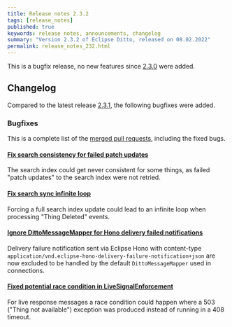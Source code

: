 ```yaml
---
title: Release notes 2.3.2
tags: [release_notes]
published: true
keywords: release notes, announcements, changelog
summary: "Version 2.3.2 of Eclipse Ditto, released on 08.02.2022"
permalink: release_notes_232.html
---
```


This is a bugfix release, no new features since [2.3.0](release_notes_230.html) were added.

## Changelog

Compared to the latest release [2.3.1](release_notes_231.html), the following bugfixes were added.

### Bugfixes

This is a complete list of the
[merged pull requests](https://github.com/eclipse-ditto/ditto/pulls?q=is%3Apr+milestone%3A2.3.2), including the fixed bugs.

#### [Fix search consistency for failed patch updates](https://github.com/eclipse-ditto/ditto/pull/1300)

The search index could get never consistent for some things, as failed "patch updates" to the search index were not 
retried.

#### [Fix search sync infinite loop](https://github.com/eclipse-ditto/ditto/pull/1301)

Forcing a full search index update could lead to an infinite loop when processing "Thing Deleted" events.

#### [Ignore DittoMessageMapper for Hono delivery failed notifications](https://github.com/eclipse-ditto/ditto/pull/1299)

Delivery failure notification sent via Eclipse Hono with content-type `application/vnd.eclipse-hono-delivery-failure-notification+json`
are now excluded to be handled by the default `DittoMessageMapper` used in connections.

#### [Fixed potential race condition in LiveSignalEnforcement](https://github.com/eclipse-ditto/ditto/pull/1305)

For live response messages a race condition could happen where a 503 ("Thing not available") exception was produced
instead of running in a 408 timeout.
